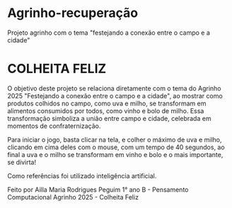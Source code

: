 # Agrinho-recuperação
  Projeto agrinho com o tema "festejando a conexão entre o campo e a cidade"

# COLHEITA FELIZ

  O objetivo deste projeto se relaciona diretamente com o tema do Agrinho 2025  "Festejando a conexão entre o campo e a cidade", ao mostrar como produtos colhidos no campo, como uva e milho, se transformam em alimentos consumidos por todos, como vinho e bolo de milho. Essa transformação simboliza a união entre campo e cidade, celebrada em momentos de confraternização.

  Para iniciar o jogo, basta clicar na tela, e colher o máximo de uva e milho, clicando em cima deles com o mouse, com um tempo de 40 segundos, ao final a uva e o milho se transformam em vinho e bolo e o mais importante, se divirta!

  Como referências foi utilizado inteligência artificial.

  Feito por Ailla Maria Rodrigues Peguim 1° ano B - Pensamento Computacional Agrinho 2025 - Colheita Feliz
